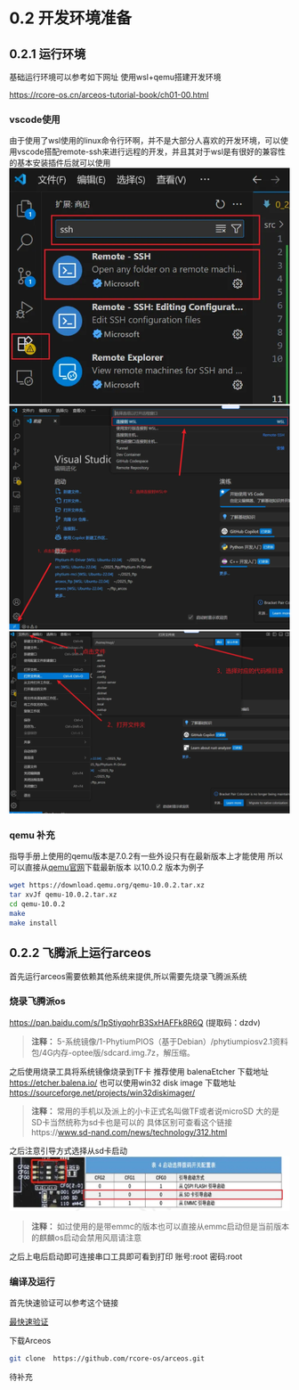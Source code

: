 # 0.2 开发环境准备

## 0.2.1 运行环境

基础运行环境可以参考如下网址 使用wsl+qemu搭建开发环境

<https://rcore-os.cn/arceos-tutorial-book/ch01-00.html>

### vscode使用
由于使用了wsl使用的linux命令行环啊，并不是大部分人喜欢的开发环境，可以使用vscode搭配remote-ssh来进行远程的开发，并且其对于wsl是有很好的兼容性的基本安装插件后就可以使用
![安装remote-ssh插件](./img/0_2_1_1_install_remote_ssh.png)
![连接到wsl](./img/0_2_1_2_connect_wsl.png)
![打开远程文件夹](./img/0_2_1_3_open_remote_folder.png)

### qemu 补充
指导手册上使用的qemu版本是7.0.2有一些外设只有在最新版本上才能使用
所以可以直接从[qemu官网](https://www.qemu.org/download)下载最新版本
以10.0.2 版本为例子

```bash
wget https://download.qemu.org/qemu-10.0.2.tar.xz
tar xvJf qemu-10.0.2.tar.xz
cd qemu-10.0.2
make
make install
```

## 0.2.2 飞腾派上运行arceos
首先运行arceos需要依赖其他系统来提供,所以需要先烧录飞腾派系统

### 烧录飞腾派os
<https://pan.baidu.com/s/1pStiyqohrB3SxHAFFk8R6Q>  (提取码：dzdv)
> **注释：** 5-系统镜像/1-PhytiumPIOS（基于Debian）/phytiumpiosv2.1资料包/4G内存-optee版/sdcard.img.7z，解压缩。

之后使用烧录工具将系统镜像烧录到TF卡
推荐使用 balenaEtcher  下载地址 https://etcher.balena.io/
也可以使用win32 disk image 下载地址 https://sourceforge.net/projects/win32diskimager/

> **注释：** 常用的手机以及派上的小卡正式名叫做TF或者说microSD 大的是SD卡当然统称为sd卡也是可以的  具体区别可查看这个链接https://www.sd-nand.com/news/technology/312.html

之后注意引导方式选择从sd卡启动
![启动模式](./img/0_2_2_1_start_mode_table.png)

> **注释：**  如过使用的是带emmc的版本也可以直接从emmc启动但是当前版本的麒麟os启动会禁用风扇请注意

之后上电后启动即可连接串口工具即可看到打印
账号:root
密码:root

### 编译及运行
首先快速验证可以参考这个链接

[最快速验证](https://github.com/qclic/phytium-mci/blob/main/docs/%E9%A3%9E%E8%85%BE%E6%B4%BESDMMC%E5%BC%80%E5%8F%91.md#%E6%9C%80%E7%AE%80%E4%BB%A3%E7%A0%81%E6%B5%8B%E8%AF%95%E6%96%B9%E5%BC%8F
)

下载Arceos

```bash
git clone  https://github.com/rcore-os/arceos.git
```
待补充



